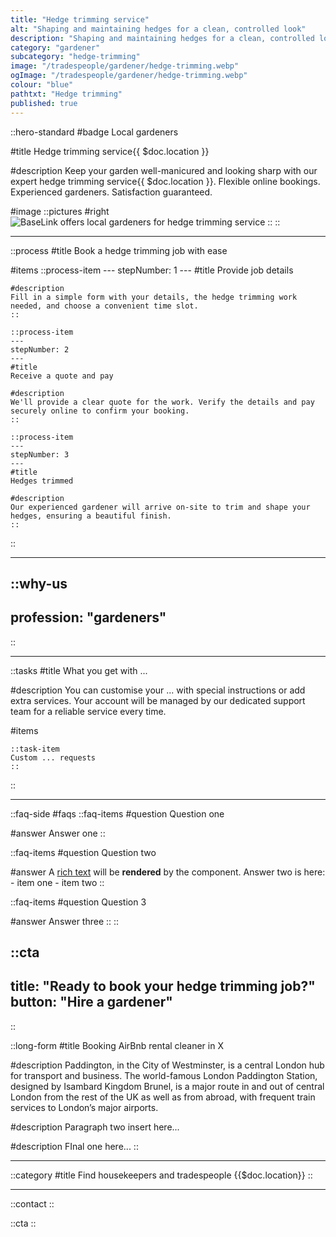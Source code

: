 ```yaml
---
title: "Hedge trimming service"
alt: "Shaping and maintaining hedges for a clean, controlled look"
description: "Shaping and maintaining hedges for a clean, controlled look"
category: "gardener"
subcategory: "hedge-trimming"
image: "/tradespeople/gardener/hedge-trimming.webp"
ogImage: "/tradespeople/gardener/hedge-trimming.webp"
colour: "blue"
pathtxt: "Hedge trimming"
published: true
---
```


::hero-standard
#badge
Local gardeners

#title
Hedge trimming service{{ $doc.location }}

#description
Keep your garden well-manicured and looking sharp with our expert hedge trimming service{{ $doc.location }}. Flexible online bookings. Experienced gardeners. Satisfaction guaranteed.

#image
    ::pictures
    #right
    ![BaseLink offers local gardeners for hedge trimming service](/tradespeople/gardener/hedge-trimming.webp)
    ::
::

---

::process
#title
Book a hedge trimming job with ease

#items
    ::process-item
    ---
    stepNumber: 1
    ---
    #title
    Provide job details

    #description
    Fill in a simple form with your details, the hedge trimming work needed, and choose a convenient time slot.
    ::
    
    ::process-item
    ---
    stepNumber: 2
    ---
    #title
    Receive a quote and pay

    #description
    We'll provide a clear quote for the work. Verify the details and pay securely online to confirm your booking.
    ::

    ::process-item
    ---
    stepNumber: 3
    ---
    #title
    Hedges trimmed

    #description
    Our experienced gardener will arrive on-site to trim and shape your hedges, ensuring a beautiful finish.
    ::
::

---

::why-us
---
profession: "gardeners"
---
::

---

::tasks
#title
What you get with ...

#description
You can customise your ... with special instructions or add extra services. Your account will be managed by our dedicated support team for a reliable service every time.

#items

    ::task-item
    Custom ... requests
    ::
::

---

::faq-side
#faqs
  ::faq-items
  #question
  Question one

  #answer
  Answer one
  ::

  ::faq-items
  #question
  Question two

  #answer
  A [rich text](/services/commercial-cleaning) will be **rendered** by the component.
  Answer two is here:
    - item one
    - item two
  ::

  ::faq-items
  #question
  Question 3

  #answer
  Answer three
  ::
::

::cta
---
title: "Ready to book your hedge trimming job?"
button: "Hire a gardener"
---
::

::long-form
#title
Booking AirBnb rental cleaner in X

#description
Paddington, in the City of Westminster, is a central London hub for transport and business. The world-famous London Paddington Station, designed by Isambard Kingdom Brunel, is a major route in and out of central London from the rest of the UK as well as from abroad, with frequent train services to London’s major airports.

#description
Paragraph two insert here...

#description
FInal one here...
::

---

::category
#title
Find housekeepers and tradespeople {{$doc.location}}
::

---

::contact
::

::cta
::